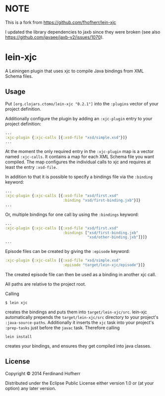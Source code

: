 # NOTE

This is a fork from https://github.com/fhofherr/lein-xjc

I updated the library dependencies to jaxb since they were broken (see also https://github.com/javaee/jaxb-v2/issues/1070).

# lein-xjc

A Leiningen plugin that uses xjc to compile Java bindings from XML Schema files.

## Usage

Put `[org.clojars.ctomo/lein-xjc "0.2.1"]` into the `:plugins` vector of your
project definition.

Additionally configure the plugin by adding an `:xjc-plugin` entry to your
project definition:

```clojure
...
:xjc-plugin {:xjc-calls [{:xsd-file "xsd/simple.xsd"}]}
...
```

At the moment the only required entry in the `:xjc-plugin` map is a vector
named `:xjc-calls`. It contains a map for each XML Schema file you want
compiled. The map configures the individual calls to xjc and requires at least
the entry `:xsd-file`.

In addition to that it is possible to specify a bindings file via the
`:binding` keyword:

```clojure
...
:xjc-plugin {:xjc-calls [{:xsd-file "xsd/first.xsd"
                          :binding "xsd/first-binding.jxb"}]}
...
```
Or, multiple bindings for one call by using the `:bindings` keyword:

```clojure
...
:xjc-plugin {:xjc-calls [{:xsd-file "xsd/first.xsd"
                          :bindings ["xsd/first-binding.jxb"
                                     "xsd/other-binding.jxb"]}]}
...
```
Episode files can be created by giving the `:episode` keyword:

```clojure
:xjc-plugin {:xjc-calls [{:xsd-file "xsd/simple.xsd"
                          :episode "target/lein-xjc/episode"}]}
```

The created episode file can then be used as a binding in another xjc call.

All paths are relative to the project root.

Calling

    $ lein xjc

creates the bindings and puts them into `target/lein-xjc/src`. lein-xjc
automatically prepends the `target/lein-xjc/src` directory to your project's
`:java-source-paths`. Additionally it inserts the `xjc` task into your project's
`:prep-tasks` just before the `javac` task. Therefore calling

    lein install

creates your bindings, and ensures they get compiled into java classes.

## License

Copyright © 2014 Ferdinand Hofherr

Distributed under the Eclipse Public License either version 1.0 or (at
your option) any later version.
